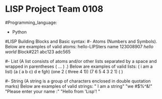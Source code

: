 # LISP Project Team 0108
[](https://en.wikipedia.org/wiki/Lisp_(programming_language))

#Programming_language: 
- Python

#LISP Building Blocks and Basic syntax:
#- Atoms (Numbers and Symbols). 
Below are examples of valid atoms:
    hello-LIPSters
    name
    123008907
    *hello world*
    Block#221
    abc123
    adc565

#- List (A list consists of atoms and/or other lists separated by a space and wrapped in parentheses ( …​ ) .)
Below are examples of valid lists:
    ( i am a list)
    (a ( a b c) d e fgh)
    (one 2 ( three 4 1))
    (7 6 5 4 3 2 1)
    ( )


#- String (A string is a group of characters enclosed in double quotation marks)
Below are examples of valid strings:
    " I am a string"
    "we #$%^&!"
    "Please enter your name :"
    "Hello from 'Lisp'! "
